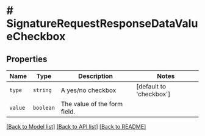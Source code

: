 # # SignatureRequestResponseDataValueCheckbox



## Properties

Name | Type | Description | Notes
------------ | ------------- | ------------- | -------------
| `type` | ```string``` |  A yes/no checkbox  |  [default to 'checkbox'] |
| `value` | ```boolean``` |  The value of the form field.  |  |

[[Back to Model list]](../../README.md#models) [[Back to API list]](../../README.md#endpoints) [[Back to README]](../../README.md)
